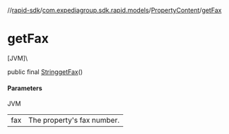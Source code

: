 //[rapid-sdk](../../../index.md)/[com.expediagroup.sdk.rapid.models](../index.md)/[PropertyContent](index.md)/[getFax](get-fax.md)

# getFax

[JVM]\

public final [String](https://docs.oracle.com/javase/8/docs/api/java/lang/String.html)[getFax](get-fax.md)()

#### Parameters

JVM

| | |
|---|---|
| fax | The property's fax number. |
